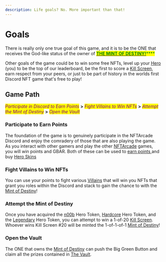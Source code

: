 ```yaml
---
description: Life goals? No. More important than that!
---
```


# Goals

There is really only one true goal of this game, and it is to be the ONE that receives the God-like status of the owner of [<mark style="color:green;">**THE MINT OF DESTINY!**</mark>](../tokens/the-mint-of-destiny.md)<mark style="color:green;">****</mark>

Other goals of the game could be to win some free NFTs, level up your [Hero](../tokens/heroes/) (you) to be the top of our leaderboard, be the first to score a [Kill Screen](../tokens/kill-screens.md), earn respect from your peers, or just to be part of history in the worlds first Discord NFT game that's free to play!

## Game Path

_<mark style="color:purple;">Participate in Discord to Earn Points</mark>_ **>** _<mark style="color:purple;">Fight Villains to Win NFTs</mark>_ **>** _<mark style="color:purple;">Attempt the Mint of Destiny</mark>_ **>** _<mark style="color:purple;">Open the Vault</mark>_

### Participate to Earn Points

The foundation of the game is to genuinely participate in the NFTArcade Discord and enjoy the comradery of those that are also playing the game. As you interact with other gamers and play the other [NFTArcade](https://nftarca.de) games, you will win points and GBAR. Both of these can be used to [earn points ](earning-points.md)and buy [Hero Skins](../tokens/skins/)

### Fight Villains to Win NFTs

You can use your points to fight various [Villains](../tokens/villains/) that will win you NFTs that grant you roles within the Discord and stack to gain the chance to with the [Mint of Destiny](../tokens/the-mint-of-destiny.md)!

### Attempt the Mint of Destiny

Once you have acquired the [n00b](../tokens/heroes/n00b.md) Hero Token, [Hardcore](../tokens/heroes/hardcore.md) Hero Token, and the [Legendary](../tokens/heroes/legendary.md) Hero Token, you can attempt to win a 1-of-20 [Kill Screen](../tokens/kill-screens.md). Whoever wins Kill Screen #20 will be minted the 1-of-1-of-1 [Mint of Destiny](../tokens/the-mint-of-destiny.md)!

### Open the Vault

The ONE that owns the [Mint of Destiny](../tokens/the-mint-of-destiny.md) can push the Big Green Button and claim all the prizes contained in [The Vault](the-vault.md).

